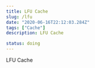 ```yaml
---
title: LFU Cache
slug: /lfu
date: "2020-06-16T22:12:03.284Z"
tags: ["Cache"]
description: LFU Cache

status: doing
---
```


LFU Cache
